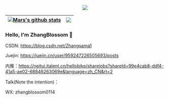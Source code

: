 <p align="center">
  <img align="center" src="https://github-profile-trophy.vercel.app/?username=limingzhong61&column=-1&title=MultipleLang,Star,Follower,Commit,Issue,PullRequest,Repositories" >
</p>

| <a href="https://github.com/anuraghazra/github-readme-stats"><img align="center" src="https://github-readme-stats.vercel.app/api?username=ZhangBlossom&show_icons=true&icon_color=805AD5&text_color=718096&bg_color=ffffff&include_all_commits=true&hide=contribs&count_private=true&theme=buefy&hide_border=true" alt="Mars's github stats" /></a> | <a href="https://github.com/anuraghazra/github-readme-stats"><img align="center" src="https://github-readme-stats.vercel.app/api/top-langs/?username=ZhangBlossom&layout=compact&theme=buefy&hide_border=true&hide=css,html" /></a> |
| ------------- | ------------- |

### Hello, I'm ZhangBlossom 👋

CSDN: https://blog.csdn.net/Zhangsama1

Juejin: https://juejin.cn/user/959247226505693/posts

内推：https://neitui.italent.cn/hellobike/sharejobs?shareId=99e4cab8-ddf4-41a5-ae02-68846263069e&language=zh_CN&rt=2

Talk(Note the intention)：

WX: zhangblossom0114

